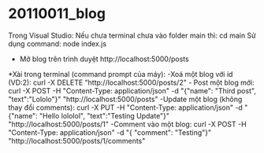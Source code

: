 # 20110011_blog
Trong Visual Studio:
Nếu chưa terminal chưa vào folder main thì: cd main
Sử dụng command:  node index.js
- Mở blog trên trình duyệt
http://localhost:5000/posts

*Xài trong terminal (command prompt của máy):
    -Xoá một blog với id (VD:2):
        curl -X DELETE "http://localhost:5000/posts/2"
    - Post một blog mới:
        curl -X POST -H "Content-Type: application/json" -d "{\"name\": \"Third post\", \"text\":\"Lololo\"}" "http://localhost:5000/posts"
    -Update một blog (không thay đổi comments):
        curl -X PUT -H "Content-Type: application/json" -d "{\"name\": \"Hello lololol\", \"text\":\"Testing Update\"}" "http://localhost:5000/posts/1"
    -Comment vào một blog:
        curl -X POST -H "Content-Type: application/json" -d "{ \"comment\": \"Testing\"}" "http://localhost:5000/posts/1/comments"
